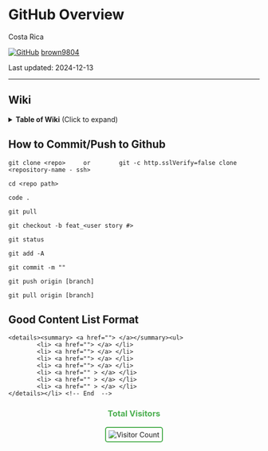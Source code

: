 # GitHub Overview

Costa Rica

[![GitHub](https://img.shields.io/badge/--181717?logo=github&logoColor=ffffff)](https://github.com/) [brown9804](https://github.com/brown9804)


Last updated: 2024-12-13

----------------------

## Wiki 

<details>
<summary><b>Table of Wiki</b> (Click to expand)</summary>

- [Deleting Your Commit History?](https://xebia.com/blog/deleting-your-commit-history/)
- [Generating a new SSH key and adding it to the ssh-agent](https://docs.github.com/en/authentication/connecting-to-github-with-ssh/generating-a-new-ssh-key-and-adding-it-to-the-ssh-agent)
- [Adding a new SSH key to your GitHub account](https://docs.github.com/en/authentication/connecting-to-github-with-ssh/adding-a-new-ssh-key-to-your-github-account)
- [GitHub installation](https://git-scm.com/download/win)
- [Free Password Generator](https://www.lastpass.com/features/password-generator)
- [Learn Git Branching](https://learngitbranching.js.org/)
- [GitHub Commands Glossary](https://www.atlassian.com/git/glossary#commands)
- [MARKDOWN CHEAT SHEET](https://github.com/Kernix13/markdown-cheatsheet?tab=readme-ov-file#block-elements)

</details>

## How to Commit/Push to Github

~~~
git clone <repo>     or        git -c http.sslVerify=false clone <repository-name - ssh>

cd <repo path>

code . 

git pull 

git checkout -b feat_<user story #>

git status 

git add -A

git commit -m "" 

git push origin [branch]

git pull origin [branch]
~~~

## Good Content List Format 

```
<details><summary> <a href=""> </a></summary><ul>
        <li> <a href=""> </a> </li>
        <li> <a href=""> </a> </li>
        <li> <a href=""> </a> </li>
        <li> <a href=""> </a> </li>
        <li> <a href="" > </a> </li>
        <li> <a href="" > </a> </li>
        <li> <a href="" > </a> </li>
</details></li> <!-- End  -->
```

<div align="center">
  <h3 style="color: #4CAF50;">Total Visitors</h3>
  <img src="https://profile-counter.glitch.me/brown9804/count.svg" alt="Visitor Count" style="border: 2px solid #4CAF50; border-radius: 5px; padding: 5px;"/>
</div>

